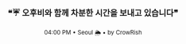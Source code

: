 <div align="center">

<br>

<h3>❝☔ 오후비와 함께 차분한 시간을 보내고 있습니다❞</h3>

<sub>04:00 PM • Seoul 🌦️ • by CrowRish</sub>

<br>

</div>
